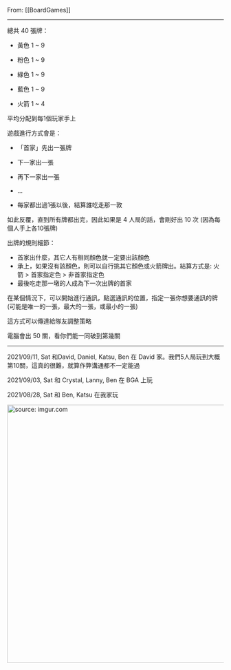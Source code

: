 From: [[BoardGames]]

---

總共 40 張牌：

-   黃色 1 ~ 9
    
-   粉色 1 ~ 9
    
-   綠色 1 ~ 9
    
-   藍色 1 ~ 9
    
-   火箭 1 ~ 4
    

  

平均分配到每1個玩家手上

  

遊戲進行方式會是：

-   「首家」先出一張牌
    
-   下一家出一張
    
-   再下一家出一張
    
-   …
    
-   每家都出過1張以後，結算誰吃走那一敦
    

  

如此反覆，直到所有牌都出完，因此如果是 4 人局的話，會剛好出 10 次 (因為每個人手上各10張牌)

出牌的規則細節：
-   首家出什麼，其它人有相同顏色就一定要出該顏色  
-   承上，如果沒有該顏色，則可以自行挑其它顏色或火箭牌出。結算方式是: 火箭 > 首家指定色 > 非首家指定色 
-   最後吃走那一墩的人成為下一次出牌的首家
    

在某個情況下，可以開始進行通訊，點選通訊的位置，指定一張你想要通訊的牌 (可能是唯一的一張，最大的一張，或最小的一張)

這方式可以傳達給隊友調整策略

電腦會出 50 關，看你們能一同破到第幾關

---

2021/09/11, Sat 和David, Daniel, Katsu, Ben 在 David 家。我們5人局玩到大概第10關，這真的很難，就算作弊溝通都不一定能過

2021/09/03, Sat 和 Crystal, Lanny, Ben 在 BGA 上玩

2021/08/28, Sat 和 Ben, Katsu 在我家玩

<a href="https://imgur.com/iogQhzr"><img src="https://i.imgur.com/iogQhzr.jpg" title="source: imgur.com" width="600px"/></a>